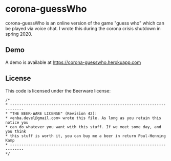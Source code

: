 # corona-guessWho
corona-guessWho is an online version of the game "guess who" which can be played via voice chat. I wrote this during the corona crisis shutdown in spring 2020.
## Demo
A demo is available at https://corona-guesswho.herokuapp.com
## License
This code is licensed under the Beerware license:
```
/*
* ----------------------------------------------------------------------------
* "THE BEER-WARE LICENSE" (Revision 42):
* <enba.devel@gmail.com> wrote this file. As long as you retain this notice you
* can do whatever you want with this stuff. If we meet some day, and you think
* this stuff is worth it, you can buy me a beer in return Poul-Henning Kamp
* ----------------------------------------------------------------------------
*/
```